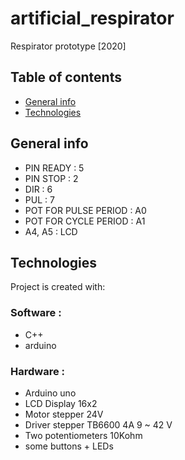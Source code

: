 # artificial_respirator

Respirator prototype [2020]

## Table of contents
* [General info](#general-info)
* [Technologies](#technologies)

## General info
* PIN READY : 5
* PIN STOP : 2
* DIR : 6
* PUL : 7
* POT FOR PULSE PERIOD : A0
* POT FOR CYCLE PERIOD : A1
* A4, A5 : LCD 

## Technologies
Project is created with:
### Software :
* C++
* arduino 

### Hardware :
* Arduino uno
* LCD Display 16x2
* Motor stepper 24V
* Driver stepper TB6600 4A 9 ~ 42 V
* Two potentiometers 10Kohm
* some buttons + LEDs


```


